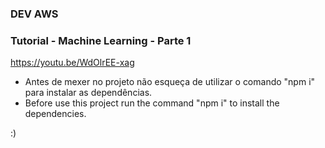 ### DEV AWS

### Tutorial - Machine Learning - Parte 1

https://youtu.be/WdOlrEE-xag

- Antes de mexer no projeto não esqueça de utilizar o comando "npm i" para instalar as dependências.
- Before use this project run the command "npm i" to install the dependencies.

:)
